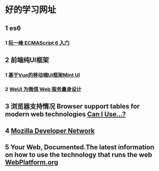 # 好的学习网址
## 1 es6
### 1 [阮一峰 ECMAScript 6 入门](http://es6.ruanyifeng.com/#docs/intro)

## 2 前端纯UI框架
### 1 [基于Vue的移动端UI框架Mint UI](https://mint-ui.github.io/#!/zh-cn)
### 2 [WeUI 为微信 Web 服务量身设计](https://github.com/Tencent/weui/blob/master/README_cn.md)

## 3 浏览器支持情况 Browser support tables for modern web technologies [Can I Use...?](http://caniuse.com)

## 4 [Mozilla Developer Network](http://developer.mozilla.org)

## 5 Your Web, Documented.The latest information on how to use the technology that runs the web [WebPlatform.org](http://webplatform.org)